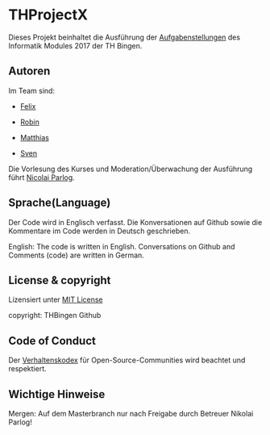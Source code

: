 # THProjectX

Dieses Projekt beinhaltet die Ausführung der [Aufgabenstellungen](https://olat.vcrp.de/auth/RepositoryEntry/1676804160/CourseNode/96508359362599) des Informatik Modules 2017 der TH Bingen.


## Autoren

Im Team sind:

- [Felix](https://github.com/FlixsTHB)

- [Robin](https://github.com/RobinGoetz)

- [Matthias](https://github.com/Matze93)

- [Sven](https://github.com/zvenon)


Die Vorlesung des Kurses und Moderation/Überwachung der Ausführung führt [Nicolai Parlog](https://github.com/nicolaiparlog).


## Sprache(Language)

Der Code wird in Englisch verfasst. Die Konversationen auf Github sowie die Kommentare im Code werden in Deutsch geschrieben.

English: The code is written in English. Conversations on Github and Comments (code) are written in German.

 

## License & copyright

Lizensiert unter [MIT License](LICENSE)

copyright: THBingen Github 

## Code of Conduct

Der [Verhaltenskodex](CodeOfConduct) für Open-Source-Communities wird beachtet und respektiert.

## Wichtige Hinweise

Mergen: Auf dem Masterbranch nur nach Freigabe durch Betreuer Nikolai Parlog!

